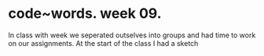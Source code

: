 # code~words. week 09.

In class with week we seperated outselves into groups and had time to work on our assignments. At the start of the class I had a sketch 
